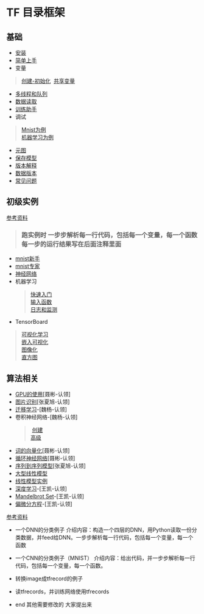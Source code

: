 # TF 目录框架
## 基础

- [安装](BaseLearn/install)
- [简单上手](BaseLearn/start) 
- 变量
> [创建-初始化](BaseLearn/variable)  
> [共享变量](BaseLearn/share_variable)  
- [多线程和队列](BaseLearn/threads)
- [数据读取](https://www.tensorflow.org/programmers_guide/reading_data)
- [训练助手](https://www.tensorflow.org/programmers_guide/supervisor)
- 调试
> [Mnist为例](https://www.tensorflow.org/programmers_guide/debugger)  
> [机器学习为例](https://www.tensorflow.org/programmers_guide/tfdbg-tflearn)
- [元图](https://www.tensorflow.org/programmers_guide/meta_graph)
- [保存模型](https://www.tensorflow.org/programmers_guide/saved_model_cli)
- [版本解释](https://www.tensorflow.org/programmers_guide/version_semantics)
- [数据版本](https://www.tensorflow.org/programmers_guide/data_versions)
- [常见问题](https://www.tensorflow.org/programmers_guide/faq)
## 初级实例
[参考资料](https://www.tensorflow.org/get_started)
> ### 跑实例时 一步步解析每一行代码，包括每一个变量，每一个函数 每一步的运行结果写在后面注释里面 
- [mnist新手](https://www.tensorflow.org/get_started/mnist/beginners)
- [mnist专家](https://www.tensorflow.org/get_started/mnist/pros)
- [神经网络](https://www.tensorflow.org/get_started/mnist/mechanics)
- 机器学习
	> [快速入门](https://www.tensorflow.org/get_started/tflearn)  
	> [输入函数](https://www.tensorflow.org/get_started/input_fn)  
	> [日志和监测](https://www.tensorflow.org/get_started/monitors)
- TensorBoard 
> [可视化学习](https://www.tensorflow.org/get_started/summaries_and_tensorboard)  
> [嵌入可视化](https://www.tensorflow.org/get_started/embedding_viz)   
> [图像化](https://www.tensorflow.org/get_started/graph_viz)   
> [直方图](https://www.tensorflow.org/get_started/tensorboard_histograms)
## 算法相关
- [GPU的使用](https://www.tensorflow.org/tutorials/using_gpu)[聂彬-认领]
- [图片识别](https://www.tensorflow.org/tutorials/image_recognition)[张夏旭-认领]   
- [迁移学习](https://www.tensorflow.org/tutorials/image_retraining)-[魏杨-认领]
- 卷积神经网络-[魏杨-认领]
	>  [创建](https://www.tensorflow.org/tutorials/layers)   
	>  [高级](https://www.tensorflow.org/tutorials/deep_cnn)
- [词的向量化](https://www.tensorflow.org/tutorials/word2vec)[聂彬-认领]
- [循环神经网络](https://www.tensorflow.org/tutorials/recurrent)[聂彬-认领]  
- [序列到序列模型](https://www.tensorflow.org/tutorials/seq2seq)[张夏旭-认领]   
- [大型线性模型](https://www.tensorflow.org/tutorials/linear)
- [线性模型实例](https://www.tensorflow.org/tutorials/wide)
- [深度学习](https://www.tensorflow.org/tutorials/wide_and_deep)-[王凯-认领]  
- [Mandelbrot Set](https://www.tensorflow.org/tutorials/mandelbrot)-[王凯-认领]   	
- [偏微分方程](https://www.tensorflow.org/tutorials/pdes)-[王凯-认领]


[参考资料](https://www.tensorflow.org/programmers_guide)
- 一个DNN的分类例子
介绍内容：构造一个四层的DNN，用Python读取一份分类数据，并feed给DNN。一步步解析每一行代码，包括每一个变量，每一个函数
- 一个CNN的分类例子（MNIST）
介绍内容：给出代码，并一步步解析每一行代码，包括每一个变量，每一个函数。
- 转换image成tfrecord的例子
- 读tfrecords，并训练网络使用tfrecords










- end 其他需要修改的 大家提出来

